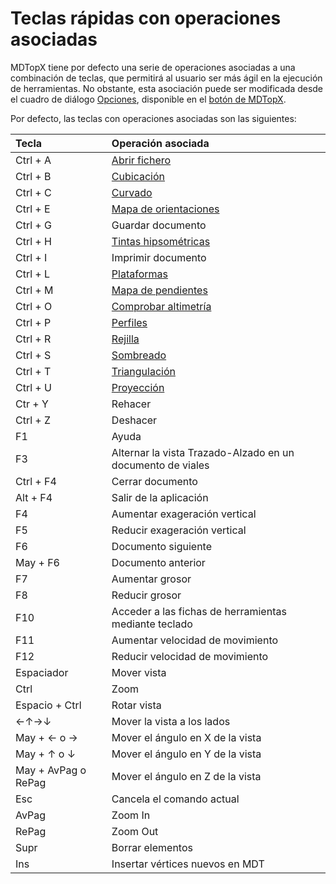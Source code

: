 # Teclas rápidas con operaciones asociadas

MDTopX tiene por defecto una serie de operaciones asociadas a una combinación de teclas, que permitirá al usuario ser más ágil en la ejecución de herramientas. No obstante, esta asociación puede ser modificada desde el cuadro de diálogo [Opciones](../otras-herramientas/opciones.md), disponible en el [botón de MDTopX](boton-de-mdtopx.md).

Por defecto, las teclas con operaciones asociadas son las siguientes:

|  Tecla | Operación asociada |
| :--- | :--- |
| Ctrl + A | [Abrir fichero](../operaciones-con-archivos/abrir-archivo.md) |
| Ctrl + B | [Cubicación](../como.../como-cubicacion.md) |
| Ctrl + C | [Curvado](../como.../como-curvado.md) |
| Ctrl + E | [Mapa de orientaciones](../como.../como-mapa-de-orientaciones.md) |
| Ctrl + G | Guardar documento |
| Ctrl + H | [Tintas hipsométricas](../como.../como-mapa-de-tintas-hipsometricas.md) |
| Ctrl + I | Imprimir documento |
| Ctrl + L | [Plataformas](../como.../como-plataformas.md) |
| Ctrl + M | [Mapa de pendientes](../como.../como-mapa-de-pendientes.md) |
| Ctrl + O | [Comprobar altimetría](../como.../como-comprobar-mdt.md) |
| Ctrl + P | [Perfiles](../como.../como-perfiles.md) |
| Ctrl + R | [Rejilla](../como.../como-rejilla.md) |
| Ctrl + S | [Sombreado](../como.../como-sombreado.md) |
| Ctrl + T | [Triangulación](../como.../como-triangulacion.md) |
| Ctrl + U | [Proyección](../como.../como-proyeccion-sobre-mdt.md) |
| Ctr + Y | Rehacer |
| Ctrl + Z | Deshacer |
| F1 | Ayuda |
| F3 | Alternar la vista Trazado-Alzado en un documento de viales |
| Ctrl + F4 | Cerrar documento |
| Alt + F4 | Salir de la aplicación |
| F4 | Aumentar exageración vertical |
| F5 | Reducir exageración vertical |
| F6 | Documento siguiente |
| May + F6 | Documento anterior |
| F7 | Aumentar grosor |
| F8 | Reducir grosor |
| F10 | Acceder a las fichas de herramientas mediante teclado |
| F11 | Aumentar velocidad de movimiento |
| F12 | Reducir velocidad de movimiento |
| Espaciador | Mover vista |
| Ctrl | Zoom |
| Espacio + Ctrl | Rotar vista |
| ←↑→↓ | Mover la vista a los lados |
| May + ← o → | Mover el ángulo en X de la vista |
| May + ↑ o ↓ | Mover el ángulo en Y de la vista |
| May + AvPag o RePag | Mover el ángulo en Z de la vista |
| Esc | Cancela el comando actual |
| AvPag | Zoom In |
| RePag | Zoom Out |
| Supr | Borrar elementos |
| Ins | Insertar vértices nuevos en MDT |

